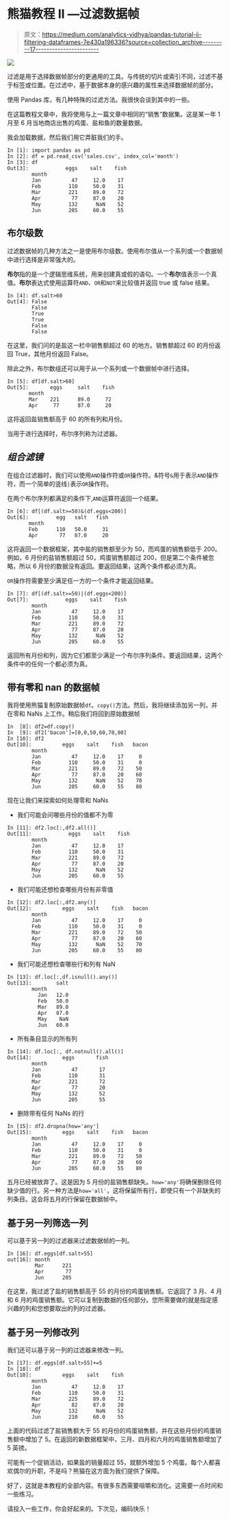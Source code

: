 # 熊猫教程 II —过滤数据帧

> 原文：<https://medium.com/analytics-vidhya/pandas-tutorial-ii-filtering-dataframes-7e430a196336?source=collection_archive---------17----------------------->

![](img/3a45906c3d010e9e263c94503a316a04.png)

过滤是用于选择数据帧部分的更通用的工具。与传统的切片或索引不同，过滤不基于标签或位置。在过滤中，基于数据本身的感兴趣的属性来选择数据帧的部分。

使用 Pandas 库，有几种特殊的过滤方法。我很快会谈到其中的一些。

在这篇教程文章中，我将使用与上一篇文章中相同的“销售”数据集。这是某一年 1 月至 6 月当地商店出售的鸡蛋、盐和鱼的数量数据。

我会加载数据，然后我们用它弄脏我们的手。

```
In [1]: import pandas as pd
In [2]: df = pd.read_csv('sales.csv', index_col='month')
In [3]: df
Out[3]:            eggs    salt    fish
        month
        Jan          47     12.0    17
        Feb         110     50.0    31
        Mar         221     89.0    72
        Apr          77     87.0    20
        May         132      NaN    52
        Jun         205     60.0    55
```

## 布尔级数

过滤数据帧的几种方法之一是使用布尔级数。使用布尔值从一个系列或一个数据帧中进行选择是非常强大的。

**布尔**指的是一个逻辑思维系统，用来创建真或假的语句。一个**布尔**值表示一个真值。**布尔**表达式使用运算符`AND`、`OR`和`NOT`来比较值并返回 true 或 false 结果。

```
In [4]: df.salt>60
Out[4]: False
        False
        True
        True
        False
        False
```

在这里，我们问的是盐这一栏中销售额超过 60 的地方。销售额超过 60 的月份返回 True，其他月份返回 False。

除此之外，布尔数组还可以用于从一个系列或一个数据帧中进行选择。

```
In [5]: df[df.salt>60]
Out[5]:       eggs     salt    fish
       month  
       Mar    221      89.0     72
       Apr     77      87.0     20
```

这将返回盐销售额高于 60 的所有列和月份。

当用于进行选择时，布尔序列称为过滤器。

## ***组合滤镜***

在组合过滤器时，我们可以使用`AND`操作符或`OR`操作符。&符号`&`用于表示`AND`操作符，而一个简单的竖线`|`表示`OR`操作符。

在两个布尔序列都满足的条件下,`AND`运算符返回一个结果。

```
In [6]: df[(df.salt>=50)&(df.eggs<200)]
Out[6]:         egg   salt   fish
       month                           
       Feb      110   50.0     31 
       Apr       77   87.0     20
```

这将返回一个数据框架，其中盐的销售额至少为 50，而鸡蛋的销售额低于 200。例如，6 月份的盐销售额超过 50，鸡蛋销售额超过 200，但是第二个条件被忽略，所以 6 月份的数据没有返回。要返回结果，这两个条件都必须为真。

`OR`操作符需要至少满足任一方的一个条件才能返回结果。

```
In [7]: df[(df.salt>=50)|(df.eggs<200)]
Out[7]:            eggs    salt    fish
        month
        Jan          47     12.0    17
        Feb         110     50.0    31
        Mar         221     89.0    72
        Apr          77     87.0    20
        May         132      NaN    52
        Jun         205     60.0    55
```

返回所有月份和列，因为它们都至少满足一个布尔序列条件。要返回结果，这两个条件中的任何一个都必须为真。

## 带有零和 nan 的数据帧

我将使用熊猫复制原始数据帧`df`。`copy()`方法。然后，我将继续添加另一列，并在零和 NaNs 上工作。稍后我们将回到原始数据帧

```
In  [8]: df2=df.copy()
In  [9]: df2['bacon']=[0,0,50,60,70,80]
In [10]: df2
Out[10]:          eggs    salt    fish   bacon
        month
        Jan          47     12.0    17     0
        Feb         110     50.0    31     0
        Mar         221     89.0    72    50
        Apr          77     87.0    20    60
        May         132      NaN    52    70
        Jun         205     60.0    55    80
```

现在让我们来探索如何处理零和 NaNs

*   我们可能会问哪些月份的值都不为零

```
In [11]: df2.loc[:,df2.all()]
Out[11]:            eggs    salt    fish
        month
        Jan          47     12.0    17
        Feb         110     50.0    31
        Mar         221     89.0    72
        Apr          77     87.0    20
        May         132      NaN    52
        Jun         205     60.0    55
```

*   我们可能还想检查哪些月份有非零值

```
In [12]: df2.loc[:,df2.any()]
Out[12]:          eggs    salt    fish   bacon
        month
        Jan          47     12.0    17     0
        Feb         110     50.0    31     0
        Mar         221     89.0    72    50
        Apr          77     87.0    20    60
        May         132      NaN    52    70
        Jun         205     60.0    55    80
```

*   我们可能还想检查哪些行和列有 NaN

```
In [13]: df.loc[:,df.isnull().any()]
Out[13]:        salt
        month   
          Jan   12.0 
          Feb   50.0
          Mar   89.0 
          Apr   87.0
          May    NaN
          Jun   60.0
```

*   所有条目显示的所有列

```
In [14]: df.loc[:, df.notnull().all()]
Out[14]:          eggs       fish   
        month
        Jan          47       17     
        Feb         110       31     
        Mar         221       72   
        Apr          77       20   
        May         132       52   
        Jun         205       55 
```

*   删除带有任何 NaNs 的行

```
In [15]: df2.dropna(how='any']
Out[15]:          eggs    salt    fish   bacon
        month
        Jan          47     12.0    17     0
        Feb         110     50.0    31     0
        Mar         221     89.0    72    50
        Apr          77     87.0    20    60
        Jun         205     60.0    55    80
```

五月已经被放弃了。这是因为 5 月份的盐销售额缺失。`how='any'`将确保删除任何缺少值的行。另一种方法是`how='all'`，这将保留所有行，即使只有一个非缺失的列条目。这会将五月的行保留在数据帧中。

## 基于另一列筛选一列

可以基于另一列的过滤器来过滤数据帧的一列。

```
In [16]: df.eggs[df.salt>55]
out[16]: month
         Mar      221
         Apr       77
         Jun      205
```

在这里，我过滤了盐的销售额高于 55 的月份的鸡蛋销售额。它返回了 3 月、4 月和 6 月的鸡蛋销售额。它可以复制到数据的任何部分。您所需要做的就是指定感兴趣的列和您想要取出的列的过滤器。

## 基于另一列修改列

我们还可以基于另一列的过滤器来修改一列。

```
In [17]: df.eggs[df.salt>55]+=5
In [18]: df
Out[10]:          eggs    salt    fish  
        month
        Jan          47     12.0    17     
        Feb         110     50.0    31     
        Mar         225     89.0    72   
        Apr          82     87.0    20   
        May         132      NaN    52    
        Jun         210     60.0    55 
```

上面的代码过滤了盐销售额大于 55 的月份的鸡蛋销售额，并在这些月份的鸡蛋销售额中增加了 5。在返回的新数据框架中，三月、四月和六月的鸡蛋销售额增加了 5 英镑。

可能有一个促销活动，如果盐的销量超过 55，就额外增加 5 个鸡蛋。每个人都喜欢偶尔的升职，不是吗？熊猫在这方面为我们提供了保障。

好了，这就是本教程的全部内容。有很多东西需要咀嚼和消化。这需要一点时间和一些练习。

请投入一些工作，你会好起来的。下次见，编码快乐！